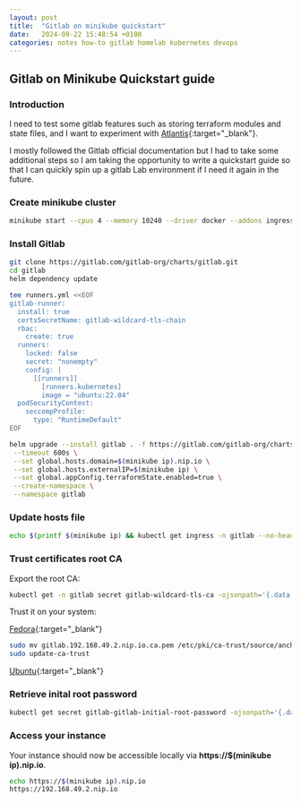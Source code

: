 ```yaml
---
layout: post
title:  "Gitlab on minikube quickstart"
date:   2024-09-22 15:48:54 +0100
categories: notes how-to gitlab homelab kubernetes devops
---
```


## **Gitlab on Minikube Quickstart guide**

### Introduction

I need to test some gitlab features such as storing terraform modules and state files, and I want to experiment with [Atlantis](https://www.runatlantis.io/){:target="_blank"}.

I mostly followed the Gitlab official documentation but I had to take some additional steps so I am taking the opportunity to write a quickstart guide so that I can quickly spin up a gitlab Lab environment if I need it again in the future.

### Create minikube cluster

```bash
minikube start --cpus 4 --memory 10240 --driver docker --addons ingress
```

### Install Gitlab

```bash
git clone https://gitlab.com/gitlab-org/charts/gitlab.git
cd gitlab
helm dependency update

tee runners.yml <<EOF
gitlab-runner:
  install: true
  certsSecretName: gitlab-wildcard-tls-chain
  rbac:
    create: true
  runners:
    locked: false
    secret: "nonempty"
    config: |
      [[runners]]
        [runners.kubernetes]
        image = "ubuntu:22.04"
  podSecurityContext:
    seccompProfile:
      type: "RuntimeDefault"
EOF

helm upgrade --install gitlab . -f https://gitlab.com/gitlab-org/charts/gitlab/raw/master/examples/values-minikube-minimum.yaml -f runners.yml \
 --timeout 600s \
 --set global.hosts.domain=$(minikube ip).nip.io \
 --set global.hosts.externalIP=$(minikube ip) \
 --set global.appConfig.terraformState.enabled=true \
 --create-namespace \
 --namespace gitlab
```

### Update hosts file

```bash
echo $(printf $(minikube ip) && kubectl get ingress -n gitlab --no-headers=true  -o custom-columns=HOSTS:.spec.rules[].host | awk '{ printf " " $1}' )  | sudo tee -a  /etc/hosts
```

### Trust certificates root CA

Export the root CA:

```bash
kubectl get -n gitlab secret gitlab-wildcard-tls-ca -ojsonpath='{.data.cfssl_ca}' | base64 --decode > gitlab.192.168.49.2.nip.io.ca.pem
```

Trust it on your system:

[Fedora](https://docs.fedoraproject.org/en-US/quick-docs/using-shared-system-certificates/){:target="_blank"}

```bash
sudo mv gitlab.192.168.49.2.nip.io.ca.pem /etc/pki/ca-trust/source/anchors/
sudo update-ca-trust
```

[Ubuntu](https://ubuntu.com/server/docs/install-a-root-ca-certificate-in-the-trust-store){:target="_blank"}

### Retrieve inital root password

```bash
kubectl get secret gitlab-gitlab-initial-root-password -ojsonpath='{.data.password}' -n gitlab | base64 -d ; echo
```

### Access your instance

Your instance should now be accessible locally via **https://$(minikube ip).nip.io**.

```bash
echo https://$(minikube ip).nip.io
https://192.168.49.2.nip.io
```
